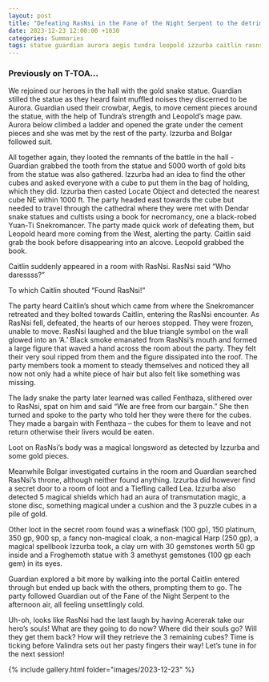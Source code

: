 ```yaml
---
layout: post
title: "Defeating RasNsi in the Fane of the Night Serpent to the detriment of the soul"
date: 2023-12-23 12:00:00 +1030
categories: Summaries
tags: statue guardian aurora aegis tundra leopold izzurba caitlin rasnsi dendar cube yuanti bolgar spellbook soul acererak froghemoth
---
```

### Previously on T-TOA…
We rejoined our heroes in the hall with the gold snake statue. Guardian stilled the statue as they heard faint muffled noises they discerned to be Aurora. Guardian used their crowbar, Aegis, to move cement pieces around the statue, with the help of Tundra’s strength and Leopold’s mage paw. Aurora below climbed a ladder and opened the grate under the cement pieces and she was met by the rest of the party. Izzurba and Bolgar followed suit. 

All together again, they looted the remnants of the battle in the hall - Guardian grabbed the tooth from the statue and 5000 worth of gold bits from the statue was also gathered. Izzurba had an idea to find the other cubes and asked everyone with a cube to put them in the bag of holding, which they did. Izzurba then casted Locate Object and detected the nearest cube NE within 1000 ft. The party headed east towards the cube but needed to travel through the cathedral where they were met with Dendar snake statues and cultists using a book for necromancy, one a black-robed Yuan-Ti Snekromancer. The party made quick work of defeating them, but Leopold heard more coming from the West, alerting the party. Caitlin said grab the book before disappearing into an alcove. Leopold grabbed the book.

Caitlin suddenly appeared in a room with RasNsi. RasNsi said “Who daressss?”

To which Caitlin shouted “Found RasNsi!”

The party heard Caitlin’s shout which came from where the Snekromancer retreated and they bolted towards Caitlin, entering the RasNsi encounter.
As RasNsi fell, defeated, the hearts of our heroes stopped. They were frozen, unable to move. RasNsi laughed and the blue triangle symbol on the wall glowed into an ‘A.’ Black smoke emanated from RasNsi’s mouth and formed a large figure that waved a hand across the room about the party. They felt their very soul ripped from them and the figure dissipated into the roof. The party members took a moment to steady themselves and noticed they all now not only had a white piece of hair but also felt like something was missing.

The lady snake the party later learned was called Fenthaza, slithered over to RasNsi, spat on him and said “We are free from our bargain.”
She then turned and spoke to the party who told her they were there for the cubes. They made a bargain with Fenthaza – the cubes for them to leave and not return otherwise their livers would be eaten. 

Loot on RasNsi’s body was a magical longsword as detected by Izzurba and some gold pieces.

Meanwhile Bolgar investigated curtains in the room and Guardian searched RasNsi’s throne, although neither found anything. Izzurba did however find a secret door to a room of loot and a Tiefling called Lea. Izzurba also detected 5 magical shields which had an aura of transmutation magic, a stone disc, something magical under a cushion and the 3 puzzle cubes in a pile of gold.

Other loot in the secret room found was a wineflask (100 gp), 150 platinum, 350 gp, 900 sp, a fancy non-magical cloak, a non-magical Harp (250 gp), a magical spellbook Izzurba took, a clay urn with 30 gemstones worth 50 gp inside and a Froghemoth statue with 3 amethyst gemstones (100 gp each gem) in its eyes.

Guardian explored a bit more by walking into the portal Caitlin entered through but ended up back with the others, prompting them to go. The party followed Guardian out of the Fane of the Night Serpent to the afternoon air, all feeling unsettlingly cold.

Uh-oh, looks like RasNsi had the last laugh by having Acererak take our hero’s souls! What are they going to do now? Where did their souls go? Will they get them back? How will they retrieve the 3 remaining cubes? Time is ticking before Valindra sets out her pasty fingers their way! Let’s tune in for the next session!

{% include gallery.html folder="images/2023-12-23" %}